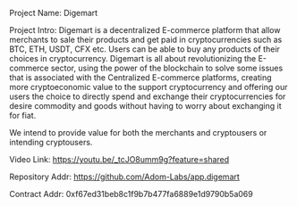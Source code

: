 Project Name: Digemart

Project Intro:
Digemart is a decentralized E-commerce platform that allow merchants to sale their products and get paid in cryptocurrencies such as BTC, ETH, USDT, CFX etc. Users can be able to buy any products of their choices in cryptocurrency. Digemart is all about revolutionizing the E-commerce sector, using the power of the blockchain to solve some issues that is associated with the Centralized E-commerce platforms, creating more cryptoeconomic value to the support cryptocurrency and offering our users the choice to directly spend and exchange their cryptocurrencies for desire commodity and goods without having to worry about exchanging it for fiat.

We intend to provide value for both the merchants and cryptousers or intending cryptousers.

Video Link: https://youtu.be/_tcJO8umm9g?feature=shared

Repository Addr: https://github.com/Adom-Labs/app.digemart

Contract Addr:	0xf67ed31beb8c1f9b7b477fa6889e1d9790b5a069